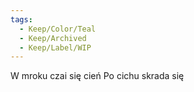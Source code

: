 ```yaml
---
tags:
  - Keep/Color/Teal
  - Keep/Archived
  - Keep/Label/WIP
---
```


W mroku czai się cień
Po cichu skrada się
